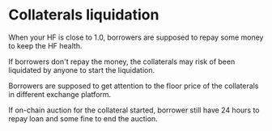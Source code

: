 # Collaterals liquidation

When your HF is close to 1.0, borrowers are supposed to repay some money to keep the HF health.

If borrowers don't repay the money, the collaterals may risk of been liquidated by anyone to start the liquidation.

Borrowers are supposed to get attention to the floor price of the collaterals in different exchange platform.

If on-chain auction for the collateral started, borrower still have 24 hours to repay loan and some fine to end the auction.

